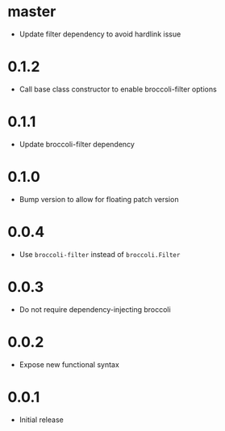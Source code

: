# master

* Update filter dependency to avoid hardlink issue

# 0.1.2

* Call base class constructor to enable broccoli-filter options

# 0.1.1

* Update broccoli-filter dependency

# 0.1.0

* Bump version to allow for floating patch version

# 0.0.4

* Use `broccoli-filter` instead of `broccoli.Filter`

# 0.0.3

* Do not require dependency-injecting broccoli

# 0.0.2

* Expose new functional syntax

# 0.0.1

* Initial release
